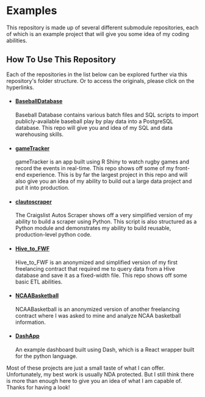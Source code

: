 # Examples
This repository is made up of several different submodule repositories, each of which is an example project that will give you some idea of my coding abilities.

## How To Use This Repository
Each of the repositories in the list below can be explored further via this repository's folder structure. Or to access the originals, please click on the hyperlinks.

- #### [BaseballDatabase](https://github.com/pmelgren/BaseballDatabase)
    Baseball Database contains various batch files and SQL scripts to import publicly-available baseball play by play data into a PostgreSQL database. This repo will give you and idea of my SQL and data warehousing skills.

- #### [gameTracker](https://github.com/pmelgren/gameTracker)
    gameTracker is an app built using R Shiny to watch rugby games and record the events in real-time. This repo shows off some of my front-end experience. This is by far the largest project in this repo and will also give you an idea of my ability to build out a large data project and put it into production. 

- #### [clautoscraper](https://github.com/pmelgren/clautoscraper)
    The Craigslist Autos Scraper shows off a very simplified version of my ability to build a scraper using Python. This script is also structured as a Python module and demonstrates my ability to build reusable, production-level python code. 

- #### [Hive_to_FWF](https://github.com/pmelgren/Hive_to_FWF)
    Hive_to_FWF is an anonymized and simplified version of my first freelancing contract that required me to query data from a Hive database and save it as a fixed-width file. This repo shows off some basic ETL abilities.

- #### [NCAABasketball](https://github.com/pmelgren/NCAABasketball)
    NCAABasketball is an anonymized version of another freelancing contract where I was asked to mine and analyze NCAA basketball information.
    
- #### [DashApp](https://github.com/pmelgren/examples/DashApp)
    An example dashboard built using Dash, which is a React wrapper built for the python language.

Most of these projects are just a small taste of what I can offer. Unfortunately, my best work is usually NDA protected. But I still think there is more than enough here to give you an idea of what I am capable of. Thanks for having a look!
